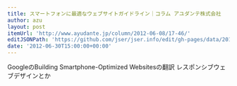 ```yaml
---
title: スマートフォンに最適なウェブサイトガイドライン｜コラム アユダンテ株式会社
author: azu
layout: post
itemUrl: 'http://www.ayudante.jp/column/2012-06-08/17-46/'
editJSONPath: 'https://github.com/jser/jser.info/edit/gh-pages/data/2012/06/index.json'
date: '2012-06-30T15:00:00+00:00'
---
```

GoogleのBuilding Smartphone-Optimized Websitesの翻訳
レスポンシブウェブデザインとか
